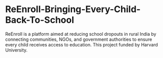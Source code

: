 # ReEnroll-Bringing-Every-Child-Back-To-School
ReEnroll is a platform aimed at reducing school dropouts in rural India by connecting communities, NGOs, and government authorities to ensure every child receives access to education. This project funded by Harvard University.
